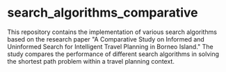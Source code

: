 # search_algorithms_comparative
This repository contains the implementation of various search algorithms based on the research paper "A Comparative Study on Informed and Uninformed Search for Intelligent Travel Planning in Borneo Island." The study compares the performance of different search algorithms in solving the shortest path problem within a travel planning context.

